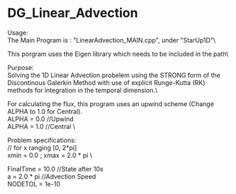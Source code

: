 # DG_Linear_Advection

Usage:  \
The Main Program is : "LinearAdvection_MAIN.cpp", under "StarUp1D"\

This porgram uses the Eigen library which needs to be included in the path\

Purpose:\
Solving the 1D Linear Advection probelem using the STRONG form of the Discontinous Galerkin Method with use of explicit
Runge-Kutta (RK) methods for integration in the temporal dimension.\

For calculating the flux, this program uses an upwind scheme (Change ALPHA to 1.0 for Central).\
ALPHA = 0.0 //Upwind
\
ALPHA = 1.0 //Central 
\

Problem specifications:\
// for x ranging [0, 2*pi]
\
xmin = 0.0 ; xmax = 2.0 * pi
\

FinalTime = 10.0 //State after 10s
\
a = 2.0 * pi     //Advection Speed
\
NODETOL = 1e-10
